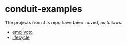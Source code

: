 # conduit-examples

The projects from this repo have been moved, as follows:

* [emojivoto](https://github.com/BuoyantIO/emojivoto)
* [lifecycle](https://github.com/linkerd/linkerd-examples/tree/master/lifecycle)
